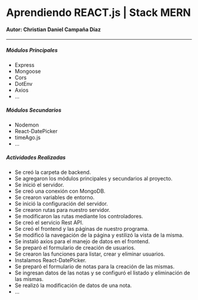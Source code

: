 <h1>Aprendiendo REACT.js | Stack MERN</h1>
<h4>Autor: Christian Daniel Campaña Díaz</h4>
<hr>
<h5>Módulos Principales</h5>
<ul>
    <li>Express</li>
    <li>Mongoose</li>
    <li>Cors</li>
    <li>DotEnv</li>
    <li>Axios</li>
    <li>...</li>
</ul>
<h5>Módulos Secundarios</h5>
<ul>
    <li>Nodemon</li>
    <li>React-DatePicker</li>
    <li>timeAgo.js</li>
    <li>...</li>
</ul>
<h5>Actividades Realizadas</h5>
<ul>
    <li>Se creó la carpeta de backend.</li>
    <li>Se agregaron los módulos principales y secundarios al proyecto.</li>
    <li>Se inició el servidor.</li>
    <li>Se creó una conexión con MongoDB.</li>
    <li>Se crearon variables de entorno.</li>
    <li>Se inició la configuración del servidor.</li>
    <li>Se crearon rutas para nuestro servidor.</li>
    <li>Se modificaron las rutas mediante los controladores.</li>
    <li>Se creó el servicio Rest API.</li>
    <li>Se creó el frontend y las páginas de nuestro programa.</li>
    <li>Se modificó la navegación de la página y estilizó la vista de la misma.</li>
    <li>Se instaló axios para el manejo de datos en el frontend.</li>
    <li>Se preparó el formulario de creación de usuarios.</li>
    <li>Se crearon las funciones para listar, crear y eliminar usuarios.</li>
    <li>Instalamos React-DatePicker.</li>
    <li>Se preparó el formulario de notas para la creación de las mismas.</li>
    <li>Se ingresan datos de las notas y se configuró el listado y eliminación de las mismas.</li>
    <li>Se realizó la modificación de datos de una nota.</li>
    <li>...</li>
</ul>